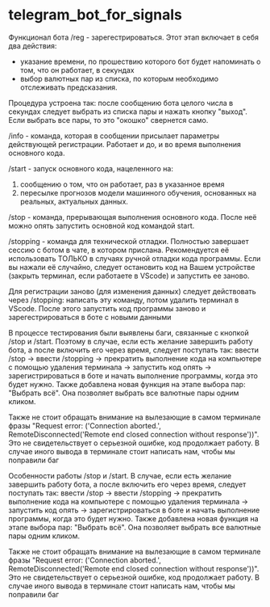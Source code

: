 # telegram_bot_for_signals

Функционал бота
/reg - зарегестрироваться. Этот этап включает в себя два действия:
- указание времени, по прошествию которого бот будет напоминать о том, что он работает, в секундах
- выбор валютных пар из списка, по которым необходимо отслеживать предсказания.

Процедура устроена так: после сообщению бота целого числа в секундах следует выбрать из списка пары и нажать кнопку "выход". Если выбрать все пары, то это "окошко" свернется само.

/info - команда, которая в сообщении присылает параметры действующей регистрации. Работает и до, и во время выполнения основного кода.

/start - запуск основного кода, нацеленного на:
1) сообщению о том, что он работает, раз в указанное время
2) пересылке прогнозов модели машинного обучения, основанных на реальных, актуальных данных.

/stop - команда, прерывающая выполнения основного кода. После неё можно опять запустить основной код командой start.

/stopping - команда для технической отладки. Полностью завершает сессию с ботом в чате, в котором прислана. Рекомендуется её использовать ТОЛЬКО в случаях ручной отладки кода программы. Если вы нажали её случайно, следует остановить код на Вашем устройстве (закрыть терминал, если работаете в VScode) и запустить ее заново.

Для регистрации заново (для изменения данных) следует действовать через /stopping: написать эту команду, потом удалить терминал в VScode. После этого запустить код программы заново и зарегестрироваться в боте с новыми данными

В процессе тестирования были выявлены баги, связанные с кнопкой /stop и /start. Поэтому в случае, если есть желание завершить работу бота, а после включить его через время, следует поступать так: ввести /stop -> ввести /stopping -> прекратить выполнение кода на компьютере с помощью удаления терминала -> запустить код опять -> зарегистрироваться в боте и начать выполнение программы, когда это будет нужно.
Также добавлена новая функция на этапе выбора пар: "Выбрать всё". Она позволяет выбрать все валютные пары одним кликом.

Также не стоит обращать внимание на вылезающие в самом терминале фразы "Request error: ('Connection aborted.', RemoteDisconnected('Remote end closed connection without response'))". Это не свидетельствует о серьезной ошибке, код продолжает работу. В случае иного вывода в терминале стоит написать нам, чтобы мы поправили баг

Особенности работы /stop и /start. В случае, если есть желание завершить работу бота, а после включить его через время, следует поступать так: ввести /stop -> ввести /stopping -> прекратить выполнение кода на компьютере с помощью удаления терминала -> запустить код опять -> зарегистрироваться в боте и начать выполнение программы, когда это будет нужно.
Также добавлена новая функция на этапе выбора пар: "Выбрать всё". Она позволяет выбрать все валютные пары одним кликом.

Также не стоит обращать внимание на вылезающие в самом терминале фразы "Request error: ('Connection aborted.', RemoteDisconnected('Remote end closed connection without response'))". Это не свидетельствует о серьезной ошибке, код продолжает работу. В случае иного вывода в терминале стоит написать нам, чтобы мы поправили баг
